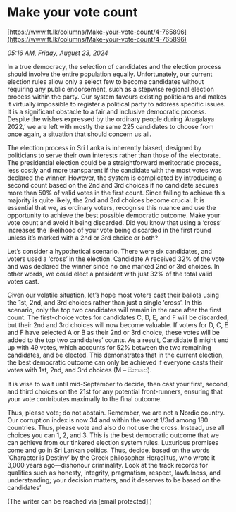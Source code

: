 # Make your vote count

[https://www.ft.lk/columns/Make-your-vote-count/4-765896](https://www.ft.lk/columns/Make-your-vote-count/4-765896)

*05:16 AM, Friday, August 23, 2024*

In a true democracy, the selection of candidates and the election process should involve the entire population equally. Unfortunately, our current election rules allow only a select few to become candidates without requiring any public endorsement, such as a stepwise regional election process within the party. Our system favours existing politicians and makes it virtually impossible to register a political party to address specific issues. It is a significant obstacle to a fair and inclusive democratic process. Despite the wishes expressed by the ordinary people during ‘Aragalaya 2022,’ we are left with mostly the same 225 candidates to choose from once again, a situation that should concern us all.

The election process in Sri Lanka is inherently biased, designed by politicians to serve their own interests rather than those of the electorate. The presidential election could be a straightforward meritocratic process, less costly and more transparent if the candidate with the most votes was declared the winner. However, the system is complicated by introducing a second count based on the 2nd and 3rd choices if no candidate secures more than 50% of valid votes in the first count. Since failing to achieve this majority is quite likely, the 2nd and 3rd choices become crucial. It is essential that we, as ordinary voters, recognise this nuance and use the opportunity to achieve the best possible democratic outcome. Make your vote count and avoid it being discarded. Did you know that using a ‘cross’ increases the likelihood of your vote being discarded in the first round unless it’s marked with a 2nd or 3rd choice or both?

Let’s consider a hypothetical scenario. There were six candidates, and voters used a ‘cross’ in the election. Candidate A received 32% of the vote and was declared the winner since no one marked 2nd or 3rd choices. In other words, we could elect a president with just 32% of the total valid votes cast.

Given our volatile situation, let’s hope most voters cast their ballots using the 1st, 2nd, and 3rd choices rather than just a single ‘cross’. In this scenario, only the top two candidates will remain in the race after the first count. The first-choice votes for candidates C, D, E, and F will be discarded, but their 2nd and 3rd choices will now become valuable. If voters for D, C, E and F have selected A or B as their 2nd or 3rd choice, these votes will be added to the top two candidates’ counts. As a result, Candidate B might end up with 49 votes, which accounts for 52% between the two remaining candidates, and be elected. This demonstrates that in the current election, the best democratic outcome can only be achieved if everyone casts their votes with 1st, 2nd, and 3rd choices (M – මනාපේ).

It is wise to wait until mid-September to decide, then cast your first, second, and third choices on the 21st for any potential front-runners, ensuring that your vote contributes maximally to the final outcome.

Thus, please vote; do not abstain. Remember, we are not a Nordic country. Our corruption index is now 34 and within the worst 1/3rd among 180 countries. Thus, please vote and also do not use the cross. Instead, use all choices you can 1, 2, and 3. This is the best democratic outcome that we can achieve from our tinkered election system rules. Luxurious promises come and go in Sri Lankan politics. Thus, decide, based on the words ‘Character is Destiny’ by the Greek philosopher Heraclitus, who wrote it 3,000 years ago—dishonour criminality. Look at the track records for qualities such as honesty, integrity, pragmatism, respect, lawfulness, and understanding; your decision matters, and it deserves to be based on the candidates’

(The writer can be reached via [email protected].)

